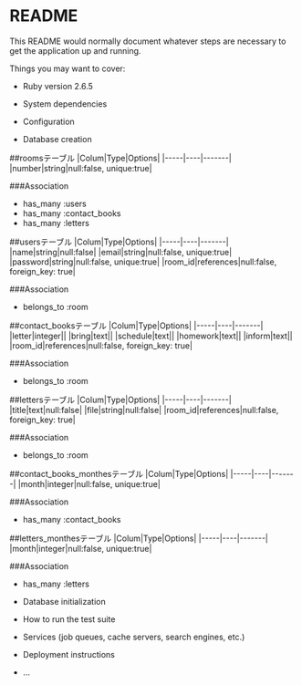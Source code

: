 # README

This README would normally document whatever steps are necessary to get the
application up and running.

Things you may want to cover:

* Ruby version
  2.6.5
* System dependencies

* Configuration

* Database creation

##roomsテーブル
|Colum|Type|Options|
|-----|----|-------|
|number|string|null:false, unique:true|

###Association
- has_many :users
- has_many :contact_books
- has_many :letters


##usersテーブル
|Colum|Type|Options|
|-----|----|-------|
|name|string|null:false|
|email|string|null:false, unique:true|
|password|string|null:false, unique:true|
|room_id|references|null:false, foreign_key: true|

###Association
- belongs_to :room

##contact_booksテーブル
|Colum|Type|Options|
|-----|----|-------|
|letter|integer||
|bring|text||
|schedule|text||
|homework|text||
|inform|text||
|room_id|references|null:false, foreign_key: true|

###Association
- belongs_to :room

##lettersテーブル
|Colum|Type|Options|
|-----|----|-------|
|title|text|null:false|
|file|string|null:false|
|room_id|references|null:false, foreign_key: true|

###Association
- belongs_to :room

##contact_books_monthesテーブル
|Colum|Type|Options|
|-----|----|-------|
|month|integer|null:false, unique:true|

###Association
- has_many :contact_books

##letters_monthesテーブル
|Colum|Type|Options|
|-----|----|-------|
|month|integer|null:false, unique:true|

###Association
- has_many :letters


* Database initialization

* How to run the test suite

* Services (job queues, cache servers, search engines, etc.)

* Deployment instructions

* ...
